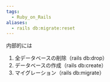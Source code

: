 ```yaml
---
tags:
  - Ruby_on_Rails
aliases:
  - rails db:migrate:reset
---
```

内部的には
1. 全データベースの削除（rails db:drop）
2. データベースの作成（rails db:create）
3. マイグレーション（rails db:migrate）